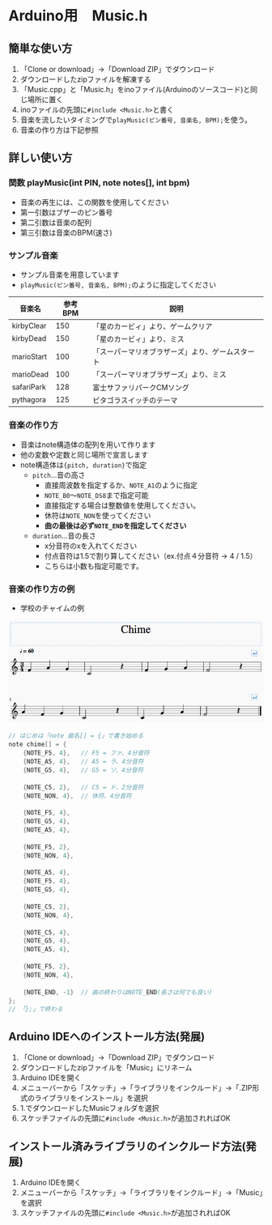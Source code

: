 # Arduino用　Music.h

## 簡単な使い方

1. 「Clone or download」→「Download ZIP」でダウンロード
2. ダウンロードしたzipファイルを解凍する
3. 「Music.cpp」と「Music.h」をinoファイル(Arduinoのソースコード)と同じ場所に置く
4. inoファイルの先頭に`#include <Music.h>`と書く
5. 音楽を流したいタイミングで`playMusic(ピン番号, 音楽名, BPM);`を使う。
6. 音楽の作り方は下記参照


## 詳しい使い方

### 関数 playMusic(int PIN, note notes[], int bpm)
- 音楽の再生には、この関数を使用してください
- 第一引数はブザーのピン番号
- 第二引数は音楽の配列
- 第三引数は音楽のBPM(速さ)

### サンプル音楽
- サンプル音楽を用意しています
- `playMusic(ピン番号, 音楽名, BPM);`のように指定してください

音楽名|参考BPM|説明
--|--|--
kirbyClear|150|「星のカービィ」より、ゲームクリア
kirbyDead|150|「星のカービィ」より、ミス
marioStart|100|「スーパーマリオブラザーズ」より、ゲームスタート
marioDead|100|「スーパーマリオブラザーズ」より、ミス
safariPark|128|富士サファリパークCMソング
pythagora|125|ピタゴラスイッチのテーマ

### 音楽の作り方
- 音楽はnote構造体の配列を用いて作ります
- 他の変数や定数と同じ場所で宣言します
- note構造体は`{pitch, duration}`で指定
	- `pitch`…音の高さ
		- 直接周波数を指定するか、`NOTE_A1`のように指定
		- `NOTE_B0`〜`NOTE_DS8`まで指定可能
		- 直接指定する場合は整数値を使用してください。
		- 休符は`NOTE_NON`を使ってください
		- __曲の最後は必ず`NOTE_END`を指定してください__
	- `duration`…音の長さ
		- x分音符のxを入れてください
		- 付点音符は1.5で割り算してください（ex.付点４分音符 → 4 / 1.5）
		- こちらは小数も指定可能です。

### 音楽の作り方の例

- 学校のチャイムの例

![Chime](./Chime.png)

```C
// はじめは「note 曲名[] = {」で書き始める
note chime[] = {
	{NOTE_F5, 4},	// F5 = ファ、4分音符
	{NOTE_A5, 4},	// A5 = ラ、4分音符
	{NOTE_G5, 4},	// G5 = ソ、4分音符
	
	{NOTE_C5, 2},	// C5 = ド、2分音符
	{NOTE_NON, 4},	// 休符、4分音符
	
	{NOTE_F5, 4},
	{NOTE_G5, 4},
	{NOTE_A5, 4},
	
	{NOTE_F5, 2},
	{NOTE_NON, 4},

	{NOTE_A5, 4},
	{NOTE_F5, 4},
	{NOTE_G5, 4},
	
	{NOTE_C5, 2},
	{NOTE_NON, 4},
	
	{NOTE_C5, 4},
	{NOTE_G5, 4},
	{NOTE_A5, 4},
	
	{NOTE_F5, 2},
	{NOTE_NON, 4},
	
	{NOTE_END, -1}	// 曲の終わりはNOTE_END(長さは何でも良い)
};
// 「};」で終わる
```



## Arduino IDEへのインストール方法(発展)
1. 「Clone or download」→「Download ZIP」でダウンロード
2. ダウンロードしたzipファイルを「Music」にリネーム
2. Arduino IDEを開く
3. メニューバーから「スケッチ」→「ライブラリをインクルード」→「.ZIP形式のライブラリをインストール」を選択
4. 1.でダウンロードしたMusicフォルダを選択
5. スケッチファイルの先頭に`#include <Music.h>`が追加されればOK

## インストール済みライブラリのインクルード方法(発展)
1. Arduino IDEを開く
2. メニューバーから「スケッチ」→「ライブラリをインクルード」→「Music」を選択
3. スケッチファイルの先頭に`#include <Music.h>`が追加されればOK